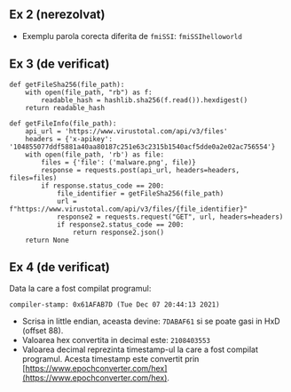 ## Ex 2 (nerezolvat)

 - Exemplu parola corecta diferita de ```fmiSSI```: ```fmiSSIhelloworld```


## Ex 3 (de verificat)

```
def getFileSha256(file_path):
    with open(file_path, "rb") as f:
        readable_hash = hashlib.sha256(f.read()).hexdigest()
    return readable_hash
```

```
def getFileInfo(file_path):
    api_url = 'https://www.virustotal.com/api/v3/files'
    headers = {'x-apikey': '104855077ddf5881a40aa80187c251e63c2315b1540acf5dde0a2e02ac756554'}
    with open(file_path, 'rb') as file:
        files = {'file': ('malware.png', file)}
        response = requests.post(api_url, headers=headers, files=files)
        if response.status_code == 200:
            file_identifier = getFileSha256(file_path)
            url = f"https://www.virustotal.com/api/v3/files/{file_identifier}"
            response2 = requests.request("GET", url, headers=headers)
            if response2.status_code == 200:
                return response2.json()
    return None
```

## Ex 4 (de verificat)


Data la care a fost compilat programul:
```
compiler-stamp: 0x61AFAB7D (Tue Dec 07 20:44:13 2021)
```

 - Scrisa in little endian, aceasta devine: ```7DABAF61``` si se poate gasi in HxD (offset 88).
 - Valoarea hex convertita in decimal este: ```2108403553```
 - Valoarea decimal reprezinta timestamp-ul la care a fost compilat programul. Acesta timestamp este convertit prin [https://www.epochconverter.com/hex](https://www.epochconverter.com/hex).





